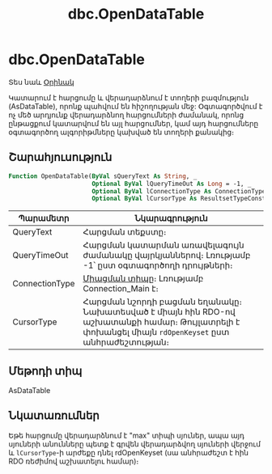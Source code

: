 ﻿---
layout: page
title: "dbc.OpenDataTable"
---


# dbc.OpenDataTable

Տես նաև [Օրինակ](../../../Examples/AsDbc.md)

Կատարում է հարցումը և վերադարձնում է տողերի բազմություն (AsDataTable), որոնք պահվում են հիշողության մեջ: Օգտագործվում է ոչ մեծ արդյունք վերադարձնող հարցումների ժամանակ, որոնց ընթացքում կատարվում են այլ հարցումներ, կամ այդ հարցումները օգտագործող ալգորիթմները կախված են տողերի քանակից։


## Շարահյուսություն

``` vb
Function OpenDataTable(ByVal sQueryText As String, _
                       Optional ByVal lQueryTimeOut As Long = -1, _
                       Optional ByVal lConnectionType As ConnectionType = Connection_Main, _
                       Optional ByVal lCursorType As ResultsetTypeConstants = rdOpenForwardOnly) As AsDataTable
```
|Պարամետր | Նկարագրություն |
|--|--|
| QueryText | Հարցման տեքստը։|
| QueryTimeOut | Հարցման կատարման առավելագույն ժամանակը վայրկյաններով։ Լռությամբ -1՝ ըստ օգտագործողի դրույթների։ |
| ConnectionType | [Միացման տիպը](../../../Constants/ConnectionType.md)։ Լռությամբ Connection_Main է։|
| CursorType |  Հարցման նշորդի բացման եղանակը։ Նախատեսված է միայն հին RDO-ով աշխատանքի համար։ Թույլատրելի է փոխանցել միայն `rdOpenKeyset` ըստ անհրաժեշտության։ |

## Մեթոդի տիպ

AsDataTable

## Նկատառումներ
 Եթե հարցումը վերադարձնում է "max" տիպի սյուներ, ապա այդ սյուների անունները պետք է գրվեն վերադարձվող սյուների վերջում և `lCursorType`-ի արժեքը դնել rdOpenKeyset (սա անհրաժեշտ է հին RDO ռեժիմով աշխատելու համար)։